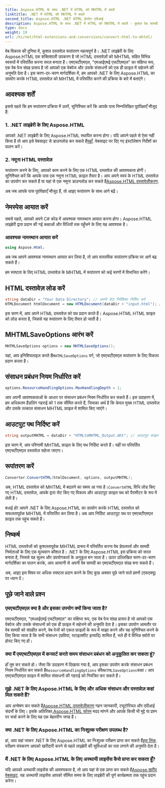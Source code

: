 ```yaml
---
title: Aspose.HTML के साथ .NET में HTML को MHTML में बदलें
linktitle: .NET में HTML को MHTML में बदलें
second_title: Aspose.HTML .NET HTML हेरफेर एपीआई
description: Aspose.HTML के साथ .NET में HTML को MHTML में बदलें - कुशल वेब सामग्री संग्रह के लिए चरण-दर-चरण मार्गदर्शिका। MHTML संग्रह बनाने के लिए .NET के लिए Aspose.HTML का उपयोग करना सीखें।
type: docs
weight: 19
url: /hi/net/html-extensions-and-conversions/convert-html-to-mhtml/
---
```


वेब विकास की दुनिया में, कुशल दस्तावेज़ रूपांतरण महत्वपूर्ण है। .NET लाइब्रेरी के लिए Aspose.HTML एक शक्तिशाली उपकरण है जो HTML दस्तावेज़ों को MHTML सहित विभिन्न स्वरूपों में परिवर्तित करना सरल बनाता है। एमएचटीएमएल, "एमआईएमई एचटीएमएल" का संक्षिप्त रूप, एक वेब पेज संग्रह प्रारूप है जो आपको एक वेबपेज और उसके संसाधनों को एक ही फ़ाइल में सहेजने की अनुमति देता है। इस चरण-दर-चरण मार्गदर्शिका में, हम आपको .NET के लिए Aspose.HTML का उपयोग करके HTML दस्तावेज़ को MHTML में परिवर्तित करने की प्रक्रिया के बारे में बताएंगे।

## आवश्यक शर्तें

इससे पहले कि हम रूपांतरण प्रक्रिया में उतरें, सुनिश्चित करें कि आपके पास निम्नलिखित पूर्वापेक्षाएँ मौजूद हैं:

### 1. .NET लाइब्रेरी के लिए Aspose.HTML

 आपको .NET लाइब्रेरी के लिए Aspose.HTML स्थापित करना होगा। यदि आपने पहले से ऐसा नहीं किया है तो आप इसे वेबसाइट से डाउनलोड कर सकते हैं[यहाँ](https://releases.aspose.com/html/net/). वेबसाइट पर दिए गए इंस्टॉलेशन निर्देशों का पालन करें।

### 2. नमूना HTML दस्तावेज़

रूपांतरण करने के लिए, आपको काम करने के लिए एक HTML दस्तावेज़ की आवश्यकता होगी। सुनिश्चित करें कि आपके पास एक नमूना HTML फ़ाइल तैयार है। आप अपने स्वयं के HTML दस्तावेज़ का उपयोग कर सकते हैं या यहां से एक नमूना डाउनलोड कर सकते हैं[Aspose.HTML दस्तावेज़ीकरण](https://reference.aspose.com/html/net/).

अब जब आपके पास पूर्वापेक्षाएँ मौजूद हैं, तो आइए रूपांतरण के साथ आगे बढ़ें।

## नेमस्पेस आयात करें

सबसे पहले, आपको अपने C# कोड में आवश्यक नामस्थान आयात करना होगा। Aspose.HTML लाइब्रेरी द्वारा प्रदान की गई कक्षाओं और विधियों तक पहुँचने के लिए यह आवश्यक है।

### आवश्यक नामस्थान आयात करें

```csharp
using Aspose.Html;
```

अब जब आपने आवश्यक नामस्थान आयात कर लिया है, तो आप वास्तविक रूपांतरण प्रक्रिया पर आगे बढ़ सकते हैं।

हम स्पष्टता के लिए HTML दस्तावेज़ के MHTML में रूपांतरण को कई चरणों में विभाजित करेंगे।

## HTML दस्तावेज़ लोड करें

```csharp
string dataDir = "Your Data Directory"; // अपनी डेटा निर्देशिका निर्दिष्ट करें
HTMLDocument htmlDocument = new HTMLDocument(dataDir + "input.html"); // HTML दस्तावेज़ लोड करें
```

इस चरण में, आप अपने HTML दस्तावेज़ को पथ प्रदान करते हैं। Aspose.HTML HTML फ़ाइल को लोड करता है, जिससे यह रूपांतरण के लिए तैयार हो जाती है।

## MHTMLSaveOptions आरंभ करें

```csharp
MHTMLSaveOptions options = new MHTMLSaveOptions();
```

 यहां, आप इनिशियलाइज़ करते हैं`MHTMLSaveOptions` वर्ग, जो एमएचटीएमएल रूपांतरण के लिए विकल्प प्रदान करता है।

## संसाधन प्रबंधन नियम निर्धारित करें

```csharp
options.ResourceHandlingOptions.MaxHandlingDepth = 1;
```

आप अपनी आवश्यकताओं के आधार पर संसाधन प्रबंधन नियम निर्धारित कर सकते हैं। इस उदाहरण में, हम अधिकतम हैंडलिंग गहराई को 1 तक सीमित करते हैं, जिसका अर्थ है कि केवल मुख्य HTML दस्तावेज़ और उसके तत्काल संसाधन MHTML फ़ाइल में शामिल किए जाएंगे।

## आउटपुट पथ निर्दिष्ट करें

```csharp
string outputMHTML = dataDir + "HTMLtoMHTML_Output.mht"; // आउटपुट फ़ाइल पथ निर्दिष्ट करें
```

इस चरण में, आप परिणामी MHTML फ़ाइल के लिए पथ निर्दिष्ट करते हैं। यहीं पर परिवर्तित एमएचटीएमएल दस्तावेज़ सहेजा जाएगा।

## रूपांतरण करें

```csharp
Converter.ConvertHTML(htmlDocument, options, outputMHTML);
```

 अब, HTML दस्तावेज़ को MHTML में बदलने का समय आ गया है।`ConvertHTML` विधि लोड किए गए HTML दस्तावेज़, आपके द्वारा सेट किए गए विकल्प और आउटपुट फ़ाइल पथ को पैरामीटर के रूप में लेती है।

बधाई हो! आपने .NET के लिए Aspose.HTML का उपयोग करके HTML दस्तावेज़ को सफलतापूर्वक MHTML में परिवर्तित कर लिया है। अब आप निर्दिष्ट आउटपुट पथ पर एमएचटीएमएल फ़ाइल तक पहुंच सकते हैं।

## निष्कर्ष

HTML दस्तावेज़ों को कुशलतापूर्वक MHTML प्रारूप में परिवर्तित करना वेब डेवलपर्स और सामग्री निर्माताओं के लिए एक मूल्यवान कौशल है। .NET के लिए Aspose.HTML इस प्रक्रिया को सरल बनाता है, जिससे यह सुलभ और उपयोगकर्ता के अनुकूल बन जाता है। ऊपर उल्लिखित चरण-दर-चरण मार्गदर्शिका का पालन करके, आप आसानी से अपनी वेब सामग्री का एमएचटीएमएल संग्रह बना सकते हैं।

अब, आइए इस विषय पर अधिक स्पष्टता प्रदान करने के लिए कुछ अक्सर पूछे जाने वाले प्रश्नों (एफएक्यू) पर ध्यान दें।

## पूछे जाने वाले प्रश्न

### एमएचटीएमएल क्या है और इसका उपयोग क्यों किया जाता है?

एमएचटीएमएल, "एमआईएमई एचटीएमएल" का संक्षिप्त रूप, एक वेब पेज संग्रह प्रारूप है जो आपको एक वेबपेज और उसके संसाधनों को एक ही फ़ाइल में सहेजने की अनुमति देता है। इसका उपयोग आमतौर पर वेब सामग्री को संग्रहीत करने, वेब पेजों को एकल फ़ाइलों के रूप में साझा करने और यह सुनिश्चित करने के लिए किया जाता है कि सभी संसाधन (छवियां, स्टाइलशीट इत्यादि) शामिल हैं, भले ही वे विभिन्न सर्वरों पर होस्ट किए गए हों।

### क्या मैं एमएचटीएमएल में कनवर्ट करते समय संसाधन प्रबंधन को अनुकूलित कर सकता हूं?

 हाँ तुम कर सकते हो। जैसा कि उदाहरण में दिखाया गया है, आप इसका उपयोग करके संसाधन प्रबंधन नियम निर्धारित कर सकते हैं`ResourceHandlingOptions` की`MHTMLSaveOptions`कक्षा। आप एमएचटीएमएल फ़ाइल में शामिल संसाधनों की गहराई को नियंत्रित कर सकते हैं।

### मुझे .NET के लिए Aspose.HTML के लिए और अधिक संसाधन और दस्तावेज़ कहां मिल सकते हैं?

 आप अन्वेषण कर सकते हैं[Aspose.HTML दस्तावेज़ीकरण](https://reference.aspose.com/html/net/) गहन जानकारी, ट्यूटोरियल और एपीआई संदर्भों के लिए। इसके अतिरिक्त,[Aspose.HTML फोरम](https://forum.aspose.com/) मदद मांगने और आपके किसी भी मुद्दे या प्रश्न पर चर्चा करने के लिए यह एक बेहतरीन जगह है।

### क्या .NET के लिए Aspose.HTML का निःशुल्क परीक्षण उपलब्ध है?

 हां, आप यहां जाकर .NET के लिए Aspose.HTML का निःशुल्क परीक्षण प्राप्त कर सकते हैं[इस लिंक](https://releases.aspose.com/). परीक्षण संस्करण आपको खरीदारी करने से पहले लाइब्रेरी की सुविधाओं का पता लगाने की अनुमति देता है।

### मैं .NET के लिए Aspose.HTML के लिए अस्थायी लाइसेंस कैसे प्राप्त कर सकता हूँ?

 यदि आपको अस्थायी लाइसेंस की आवश्यकता है, तो आप यहां से एक प्राप्त कर सकते हैं[Aspose.खरीद वेबसाइट](https://purchase.aspose.com/temporary-license/). यह अस्थायी लाइसेंस आपको सीमित समय के लिए लाइब्रेरी की पूर्ण कार्यक्षमता तक पहुंच प्रदान करेगा।

